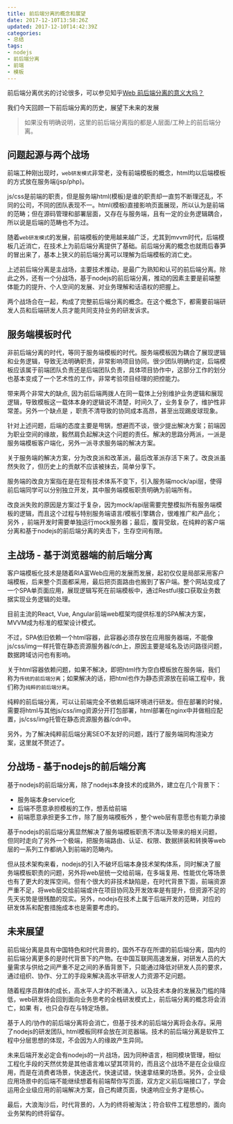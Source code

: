 ```yaml
---
title: 前后端分离的概念和展望
date: 2017-12-10T13:58:26Z
updated: 2017-12-10T14:42:39Z
categories:
- 总结
tags:
- nodejs
- 前后端分离
- 前端
- 模板
---
```


前后端分离优劣的讨论很多，可以参见知乎[Web 前后端分离的意义大吗？](https://www.zhihu.com/question/28207685) 

我们今天回顾一下前后端分离的历史，展望下未来的发展

> 如果没有明确说明，这里的前后端分离指的都是人层面/工种上的前后端分离。


## 问题起源与两个战场

前端工种刚出现时，`web研发模式`非常老，没有前端模板的概念，html均以后端模板的方式放在服务端(jsp/php)。

js/css是前端的职责，但是服务端html(模板)是谁的职责却一直剪不断理还乱，不同的公司，不同的团队表现不一。html(模板)直接影响页面展现，所以认为是前端的范畴；但在源码管理和部署层面，又存在与服务端，且有一定的业务逻辑耦合，所以说是后端的范畴也不为过。

随着`web研发模式`的发展，前端模板的使用越来越广泛，尤其到mvvm时代，后端模板几近消亡，在技术上为前后端分离提供了基础。前后端分离的概念也就雨后春笋的冒出来了，基本上狭义的前后端分离可以理解为后端模板的消亡史。

上述前后端分离是主战场，主要技术推动，是最广为熟知和认可的前后端分离。除此之外，还有一个分战场，基于nodejs的前后端分离，推动的因素主要是前端整体能力的提升、个人空间的发展、对业务理解和话语权的把握上。

两个战场合在一起，构成了完整前后端分离的概念。在这个概念下，都需要前端研发人员和后端研发人员才能共同支持业务的研发诉求。


## 服务端模板时代

非前后端分离的时代，等同于服务端模板的时代。服务端模板因为耦合了展现逻辑和业务逻辑，导致无法明确职责，非常影响项目协同。很少团队明确约定，后端模板应该属于前端团队负责还是后端团队负责，具体项目协作中，这部分工作的划分也基本变成了一个艺术性的工作，非常考验项目经理的把控能力。

带来两个非常大的缺点,  因为前后端两拨人在同一载体上分别维护业务逻辑和展现逻辑，导致模板这一载体本身的逻辑说不清楚，时间久了，业务复杂了，维护性非常差。另外一个缺点是 ，职责不清导致的协同成本高昂，甚至出现踢皮球现象。

针对上述问题，后端的态度主要是甩锅，想避而不谈，很少提出解决方案；前端因为职业空间的缘故，毅然肩负起解决这个问题的责任。解决的思路分两派，一派是服务端模板客户端化，另外一派寻求服务端的解决方案。

关于服务端的解决方案，分为改良派和改革派，最后改革派存活下来了。改良派虽然失败了，但历史上的贡献不应该被抹去，简单分享下。

服务端的改良方案指在是在现有技术体系不变下，引入服务端mock/api层，使得前后端同学可以分别独立开发，其中服务端模板职责明确为前端所有。

改良派失败的原因是方案过于复杂，因为mock/api层需要完整模拟所有服务端模板的逻辑，而且这个过程与特别服务端语言/模板引擎耦合，很难推广和产品化；另外 ，前端开发时需要单独运行mock服务器；最后，腹背受敌，在纯粹的客户端分离和基于nodejs的前后端分离的夹击下，生存空间有限。


## 主战场 - 基于浏览器端的前后端分离 

客户端模板化技术是随着RIA富Web应用的发展而发展，起初仅仅是局部采用客户端模板，后来整个页面都采用，最后把页面路由也搬到了客户端。整个网站变成了一个SPA单页面应用，展现逻辑写死在前端模板中，通过Restful接口获取业务数据实现业务逻辑的处理。

目前主流的React, Vue, Angular前端web框架均提供标准的SPA解决方案，MVVM成为标准的框架设计模式。

不过，SPA依旧依赖一个html容器，此容器必须存放在应用服务器端，不能像js/css/img一样托管在静态资源服务器/cdn上，原因主要是域名及访问路径问题，数据跨域访问也有影响。

关于html容器依赖问题，如果不解决，即把html作为空白模板放在服务端，我们称为`传统的前后端分离`；如果解决的话，把html也作为静态资源放在前端工程中，我们称为`纯粹的前后端分离`。

纯粹的前后端分离，可以让前端完全不依赖后端环境进行研发。但在部署的时候，需要将html与其他js/css/img资源分开打包部署，html部署在nginx中并做相应配置，js/css/img托管在静态资源服务器/cdn中。

另外，为了解决纯粹前后端分离SEO不友好的问题，践行了服务端同构渲染方案，这里就不赘述了。

## 分战场 - 基于nodejs的前后端分离

基于nodejs的前后端分离，除了nodejs本身技术的成熟外，建立在几个背景下：

* 服务端本身service化
* 后端不愿意承担模板的工作，想丢给前端
* 前端愿意承担更多工作，除了服务端模板外 ，整个web层有意愿也有能力承接

基于nodejs的前后端分离显然解决了服务端模板职责不清以及带来的相关问题，但同时走向了另外一个极端，把服务端路由、认证、权限、数据拼装和转换等web层的一系列工作都纳入到前端的范畴内。

但从技术架构来看，nodejs的引入不破坏后端本身技术架构体系，同时解决了服务端模板职责的问题，另外将web层统一交给前端，在多端复用、性能优化等场景也有了更大的发挥空间。但有个很大的非技术缺陷是，在时代背景下面，前端资源严重不足，将web层交给前端或许在项目协同及开发效率是有提升，但资源不足的先天劣势是很残酷的现实。另外，nodejs在技术上属于后端开发的范畴，对应的研发体系和配套措施成本也是需要考虑的。


## 未来展望

前后端分离是具有中国特色和时代背景的，国外不存在所谓的前后端分离，国内的前后端分离更多的是时代背景下的产物。在中国互联网高速发展，对研发人员的大量需求与供给之间严重不足之间的矛盾背景下，只能通过降低对研发人员的要求，通过组织、协作、分工的手段来解决高水平研发人力资源不足问题。

随着程序员群体的成长，高水平人才的不断涌入，以及技术本身的发展及门槛的降低，web研发将会回到面向业务思考的全栈研发模式上，前后端分离的概念将会消亡，如果 有，也只会存在与特定场景。

基于人的/协作的前后端分离将会消亡，但基于技术的前后端分离将会永存。采用了nodejs的研发团队, html模板同样会放在浏览器端。技术的前后端分离是软件工程中分层思想的体现，不会因为人的缘故产生异同。

未来后端开发必定会有nodejs的一片战场，因为同种语言，相同模块管理，相似工程化手段的天然优势是其他语言难以望其项背的，而且这个战场不是在企业级应用，而是在消费者场景，快速迭代，快速试错，快速拿结果的场景。另外，企业级应用场景中的后端不能继续想着有前端帮你写页面，双方定义前后端接口了，学会运用企业级应用的前端解决方案，自己构建页面，快速响应业务才是核心。

最后，大浪淘沙后，时代背景的，人为的终将被淘汰；符合软件工程思想的，面向业务架构的终将留存。